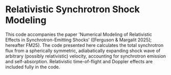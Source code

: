 # Relativistic Synchrotron Shock Modeling
This code accompanies the paper 'Numerical Modeling of Relativistic Effects in Synchrotron-Emitting Shocks' ([Ferguson &amp; Margalit 2025]; hereafter FM25). The code presented here calculates the total synchrotron flux from a spherically symmetric, adiabatically expanding shock wave of arbitrary (possibly relativistic) velocity, accounting for synchrotron emission and self-absorption. Relativistic time-of-flight and Doppler effects are included fully in the code.
